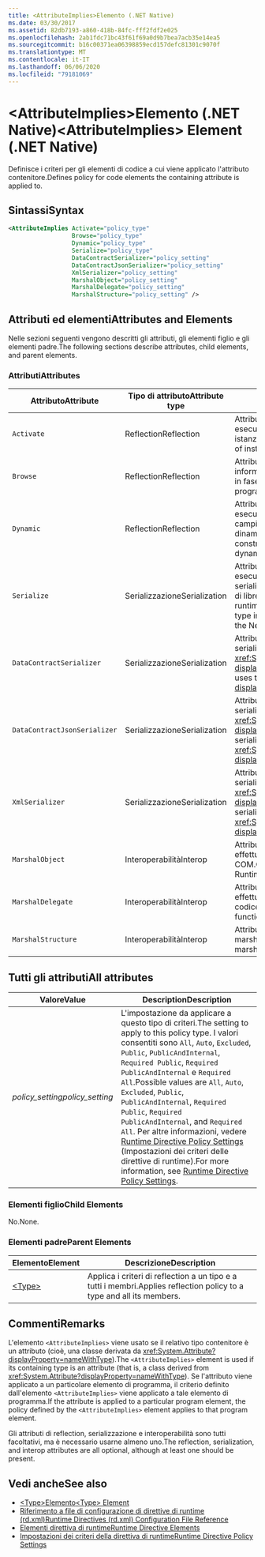 ```yaml
---
title: <AttributeImplies>Elemento (.NET Native)
ms.date: 03/30/2017
ms.assetid: 82db7193-a860-418b-84fc-fff2fdf2e025
ms.openlocfilehash: 2ab1fdc71bc43f61f69a0d9b7bea7acb35e14ea5
ms.sourcegitcommit: b16c00371ea06398859ecd157defc81301c9070f
ms.translationtype: MT
ms.contentlocale: it-IT
ms.lasthandoff: 06/06/2020
ms.locfileid: "79181069"
---
```

# <a name="attributeimplies-element-net-native"></a><span data-ttu-id="930d4-102">\<AttributeImplies>Elemento (.NET Native)</span><span class="sxs-lookup"><span data-stu-id="930d4-102">\<AttributeImplies> Element (.NET Native)</span></span>
<span data-ttu-id="930d4-103">Definisce i criteri per gli elementi di codice a cui viene applicato l'attributo contenitore.</span><span class="sxs-lookup"><span data-stu-id="930d4-103">Defines policy for code elements the containing attribute is applied to.</span></span>  
  
## <a name="syntax"></a><span data-ttu-id="930d4-104">Sintassi</span><span class="sxs-lookup"><span data-stu-id="930d4-104">Syntax</span></span>  
  
```xml  
<AttributeImplies Activate="policy_type"  
                  Browse="policy_type"  
                  Dynamic="policy_type"  
                  Serialize="policy_type"
                  DataContractSerializer="policy_setting"  
                  DataContractJsonSerializer="policy_setting"  
                  XmlSerializer="policy_setting"  
                  MarshalObject="policy_setting"  
                  MarshalDelegate="policy_setting"  
                  MarshalStructure="policy_setting" />  
```  
  
## <a name="attributes-and-elements"></a><span data-ttu-id="930d4-105">Attributi ed elementi</span><span class="sxs-lookup"><span data-stu-id="930d4-105">Attributes and Elements</span></span>  
 <span data-ttu-id="930d4-106">Nelle sezioni seguenti vengono descritti gli attributi, gli elementi figlio e gli elementi padre.</span><span class="sxs-lookup"><span data-stu-id="930d4-106">The following sections describe attributes, child elements, and parent elements.</span></span>  
  
### <a name="attributes"></a><span data-ttu-id="930d4-107">Attributi</span><span class="sxs-lookup"><span data-stu-id="930d4-107">Attributes</span></span>  
  
|<span data-ttu-id="930d4-108">Attributo</span><span class="sxs-lookup"><span data-stu-id="930d4-108">Attribute</span></span>|<span data-ttu-id="930d4-109">Tipo di attributo</span><span class="sxs-lookup"><span data-stu-id="930d4-109">Attribute type</span></span>|<span data-ttu-id="930d4-110">Descrizione</span><span class="sxs-lookup"><span data-stu-id="930d4-110">Description</span></span>|  
|---------------|--------------------|-----------------|  
|`Activate`|<span data-ttu-id="930d4-111">Reflection</span><span class="sxs-lookup"><span data-stu-id="930d4-111">Reflection</span></span>|<span data-ttu-id="930d4-112">Attributo facoltativo.</span><span class="sxs-lookup"><span data-stu-id="930d4-112">Optional attribute.</span></span> <span data-ttu-id="930d4-113">Controlla l'accesso in fase di esecuzione ai costruttori per abilitare l'attivazione di istanze.</span><span class="sxs-lookup"><span data-stu-id="930d4-113">Controls runtime access to constructors to enable activation of instances.</span></span>|  
|`Browse`|<span data-ttu-id="930d4-114">Reflection</span><span class="sxs-lookup"><span data-stu-id="930d4-114">Reflection</span></span>|<span data-ttu-id="930d4-115">Attributo facoltativo.</span><span class="sxs-lookup"><span data-stu-id="930d4-115">Optional attribute.</span></span> <span data-ttu-id="930d4-116">Controlla le query per le informazioni sugli elementi di programma, ma non abilita l'accesso in fase di esecuzione.</span><span class="sxs-lookup"><span data-stu-id="930d4-116">Controls querying for information about program elements, but does not enable any runtime access.</span></span>|  
|`Dynamic`|<span data-ttu-id="930d4-117">Reflection</span><span class="sxs-lookup"><span data-stu-id="930d4-117">Reflection</span></span>|<span data-ttu-id="930d4-118">Attributo facoltativo.</span><span class="sxs-lookup"><span data-stu-id="930d4-118">Optional attribute.</span></span> <span data-ttu-id="930d4-119">Controlla l'accesso in fase di esecuzione a tutti i membri dei tipi, inclusi costruttori, metodi, campi, proprietà ed eventi, per abilitare la programmazione dinamica.</span><span class="sxs-lookup"><span data-stu-id="930d4-119">Controls runtime access to all type members, including constructors, methods, fields, properties, and events, to enable dynamic programming.</span></span>|  
|`Serialize`|<span data-ttu-id="930d4-120">Serializzazione</span><span class="sxs-lookup"><span data-stu-id="930d4-120">Serialization</span></span>|<span data-ttu-id="930d4-121">Attributo facoltativo.</span><span class="sxs-lookup"><span data-stu-id="930d4-121">Optional attribute.</span></span> <span data-ttu-id="930d4-122">Controlla l'accesso in fase di esecuzione a costruttori, campi e proprietà per abilitare la serializzazione e la deserializzazione delle istanze del tipo da parte di librerie quali il serializzatore JSON di Newtonsoft.</span><span class="sxs-lookup"><span data-stu-id="930d4-122">Controls runtime access to constructors, fields, and properties, to enable type instances to be serialized and deserialized by libraries such as the Newtonsoft JSON serializer.</span></span>|  
|`DataContractSerializer`|<span data-ttu-id="930d4-123">Serializzazione</span><span class="sxs-lookup"><span data-stu-id="930d4-123">Serialization</span></span>|<span data-ttu-id="930d4-124">Attributo facoltativo.</span><span class="sxs-lookup"><span data-stu-id="930d4-124">Optional attribute.</span></span> <span data-ttu-id="930d4-125">Controlla i criteri per la serializzazione che usano la classe <xref:System.Runtime.Serialization.DataContractSerializer?displayProperty=nameWithType>.</span><span class="sxs-lookup"><span data-stu-id="930d4-125">Controls policy for serialization that uses the <xref:System.Runtime.Serialization.DataContractSerializer?displayProperty=nameWithType> class.</span></span>|  
|`DataContractJsonSerializer`|<span data-ttu-id="930d4-126">Serializzazione</span><span class="sxs-lookup"><span data-stu-id="930d4-126">Serialization</span></span>|<span data-ttu-id="930d4-127">Attributo facoltativo.</span><span class="sxs-lookup"><span data-stu-id="930d4-127">Optional attribute.</span></span> <span data-ttu-id="930d4-128">Controlla i criteri per la serializzazione JSON che usano la classe <xref:System.Runtime.Serialization.Json.DataContractJsonSerializer?displayProperty=nameWithType>.</span><span class="sxs-lookup"><span data-stu-id="930d4-128">Controls policy for JSON serialization that uses the <xref:System.Runtime.Serialization.Json.DataContractJsonSerializer?displayProperty=nameWithType> class.</span></span>|  
|`XmlSerializer`|<span data-ttu-id="930d4-129">Serializzazione</span><span class="sxs-lookup"><span data-stu-id="930d4-129">Serialization</span></span>|<span data-ttu-id="930d4-130">Attributo facoltativo.</span><span class="sxs-lookup"><span data-stu-id="930d4-130">Optional attribute.</span></span> <span data-ttu-id="930d4-131">Controlla i criteri per la serializzazione XML che usano la classe <xref:System.Xml.Serialization.XmlSerializer?displayProperty=nameWithType>.</span><span class="sxs-lookup"><span data-stu-id="930d4-131">Controls policy for XML serialization that uses the <xref:System.Xml.Serialization.XmlSerializer?displayProperty=nameWithType> class.</span></span>|  
|`MarshalObject`|<span data-ttu-id="930d4-132">Interoperabilità</span><span class="sxs-lookup"><span data-stu-id="930d4-132">Interop</span></span>|<span data-ttu-id="930d4-133">Attributo facoltativo.</span><span class="sxs-lookup"><span data-stu-id="930d4-133">Optional attribute.</span></span> <span data-ttu-id="930d4-134">Controlla i criteri per effettuare il marshalling dei tipi di riferimento a Windows Runtime e COM.</span><span class="sxs-lookup"><span data-stu-id="930d4-134">Controls policy for marshaling reference types to Windows Runtime and COM.</span></span>|  
|`MarshalDelegate`|<span data-ttu-id="930d4-135">Interoperabilità</span><span class="sxs-lookup"><span data-stu-id="930d4-135">Interop</span></span>|<span data-ttu-id="930d4-136">Attributo facoltativo.</span><span class="sxs-lookup"><span data-stu-id="930d4-136">Optional attribute.</span></span> <span data-ttu-id="930d4-137">Controlla i criteri per effettuare il marshalling dei tipi delegati come puntatori a funzioni al codice nativo.</span><span class="sxs-lookup"><span data-stu-id="930d4-137">Controls policy for marshaling delegate types as function pointers to native code.</span></span>|  
|`MarshalStructure`|<span data-ttu-id="930d4-138">Interoperabilità</span><span class="sxs-lookup"><span data-stu-id="930d4-138">Interop</span></span>|<span data-ttu-id="930d4-139">Attributo facoltativo.</span><span class="sxs-lookup"><span data-stu-id="930d4-139">Optional attribute.</span></span> <span data-ttu-id="930d4-140">Controlla i criteri per il marshalling dei tipi di valore al codice nativo.</span><span class="sxs-lookup"><span data-stu-id="930d4-140">Controls policy for marshaling value types to native code.</span></span>|  
  
## <a name="all-attributes"></a><span data-ttu-id="930d4-141">Tutti gli attributi</span><span class="sxs-lookup"><span data-stu-id="930d4-141">All attributes</span></span>  
  
|<span data-ttu-id="930d4-142">Valore</span><span class="sxs-lookup"><span data-stu-id="930d4-142">Value</span></span>|<span data-ttu-id="930d4-143">Description</span><span class="sxs-lookup"><span data-stu-id="930d4-143">Description</span></span>|  
|-----------|-----------------|  
|<span data-ttu-id="930d4-144">*policy_setting*</span><span class="sxs-lookup"><span data-stu-id="930d4-144">*policy_setting*</span></span>|<span data-ttu-id="930d4-145">L'impostazione da applicare a questo tipo di criteri.</span><span class="sxs-lookup"><span data-stu-id="930d4-145">The setting to apply to this policy type.</span></span> <span data-ttu-id="930d4-146">I valori consentiti sono `All`, `Auto`, `Excluded`, `Public`, `PublicAndInternal`, `Required Public`, `Required PublicAndInternal` e `Required All`.</span><span class="sxs-lookup"><span data-stu-id="930d4-146">Possible values are `All`, `Auto`, `Excluded`, `Public`, `PublicAndInternal`, `Required Public`, `Required PublicAndInternal`, and `Required All`.</span></span> <span data-ttu-id="930d4-147">Per altre informazioni, vedere [Runtime Directive Policy Settings](runtime-directive-policy-settings.md) (Impostazioni dei criteri delle direttive di runtime).</span><span class="sxs-lookup"><span data-stu-id="930d4-147">For more information, see [Runtime Directive Policy Settings](runtime-directive-policy-settings.md).</span></span>|  
  
### <a name="child-elements"></a><span data-ttu-id="930d4-148">Elementi figlio</span><span class="sxs-lookup"><span data-stu-id="930d4-148">Child Elements</span></span>  
 <span data-ttu-id="930d4-149">No.</span><span class="sxs-lookup"><span data-stu-id="930d4-149">None.</span></span>  
  
### <a name="parent-elements"></a><span data-ttu-id="930d4-150">Elementi padre</span><span class="sxs-lookup"><span data-stu-id="930d4-150">Parent Elements</span></span>  
  
|<span data-ttu-id="930d4-151">Elemento</span><span class="sxs-lookup"><span data-stu-id="930d4-151">Element</span></span>|<span data-ttu-id="930d4-152">Descrizione</span><span class="sxs-lookup"><span data-stu-id="930d4-152">Description</span></span>|  
|-------------|-----------------|  
|[\<Type>](type-element-net-native.md)|<span data-ttu-id="930d4-153">Applica i criteri di reflection a un tipo e a tutti i membri.</span><span class="sxs-lookup"><span data-stu-id="930d4-153">Applies reflection policy to a type and all its members.</span></span>|  
  
## <a name="remarks"></a><span data-ttu-id="930d4-154">Commenti</span><span class="sxs-lookup"><span data-stu-id="930d4-154">Remarks</span></span>  
 <span data-ttu-id="930d4-155">L'elemento `<AttributeImplies>` viene usato se il relativo tipo contenitore è un attributo (cioè, una classe derivata da <xref:System.Attribute?displayProperty=nameWithType>).</span><span class="sxs-lookup"><span data-stu-id="930d4-155">The `<AttributeImplies>` element is used if its containing type is an attribute (that is, a class derived from <xref:System.Attribute?displayProperty=nameWithType>).</span></span> <span data-ttu-id="930d4-156">Se l'attributo viene applicato a un particolare elemento di programma, il criterio definito dall'elemento `<AttributeImplies>` viene applicato a tale elemento di programma.</span><span class="sxs-lookup"><span data-stu-id="930d4-156">If the attribute is applied to a particular program element, the policy defined by the `<AttributeImplies>` element applies to that program element.</span></span>  
  
 <span data-ttu-id="930d4-157">Gli attributi di reflection, serializzazione e interoperabilità sono tutti facoltativi, ma è necessario usarne almeno uno.</span><span class="sxs-lookup"><span data-stu-id="930d4-157">The reflection, serialization, and interop attributes are all optional, although at least one should be present.</span></span>  
  
## <a name="see-also"></a><span data-ttu-id="930d4-158">Vedi anche</span><span class="sxs-lookup"><span data-stu-id="930d4-158">See also</span></span>

- [<span data-ttu-id="930d4-159">\<Type>Elemento</span><span class="sxs-lookup"><span data-stu-id="930d4-159">\<Type> Element</span></span>](type-element-net-native.md)
- [<span data-ttu-id="930d4-160">Riferimento a file di configurazione di direttive di runtime (rd.xml)</span><span class="sxs-lookup"><span data-stu-id="930d4-160">Runtime Directives (rd.xml) Configuration File Reference</span></span>](runtime-directives-rd-xml-configuration-file-reference.md)
- [<span data-ttu-id="930d4-161">Elementi direttiva di runtime</span><span class="sxs-lookup"><span data-stu-id="930d4-161">Runtime Directive Elements</span></span>](runtime-directive-elements.md)
- [<span data-ttu-id="930d4-162">Impostazioni dei criteri della direttiva di runtime</span><span class="sxs-lookup"><span data-stu-id="930d4-162">Runtime Directive Policy Settings</span></span>](runtime-directive-policy-settings.md)
